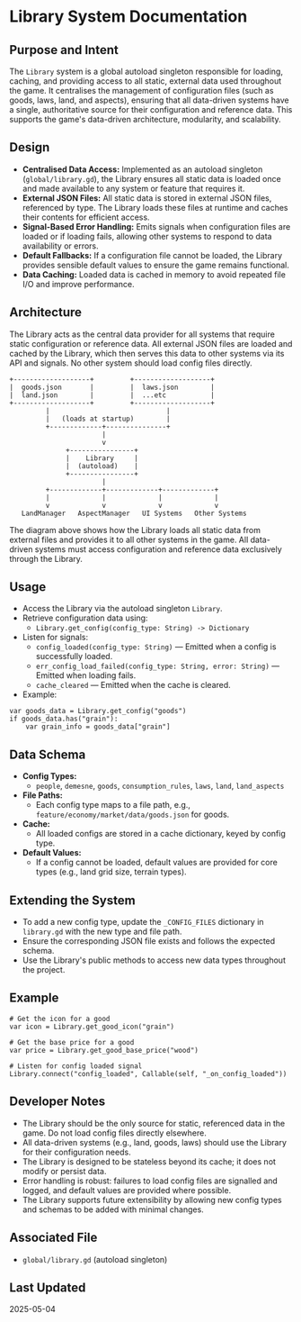 # Library System Documentation

## Purpose and Intent

The `Library` system is a global autoload singleton responsible for loading, caching, and providing access to all static, external data used throughout the game. It centralises the management of configuration files (such as goods, laws, land, and aspects), ensuring that all data-driven systems have a single, authoritative source for their configuration and reference data. This supports the game's data-driven architecture, modularity, and scalability.

## Design

- **Centralised Data Access:** Implemented as an autoload singleton (`global/library.gd`), the Library ensures all static data is loaded once and made available to any system or feature that requires it.
- **External JSON Files:** All static data is stored in external JSON files, referenced by type. The Library loads these files at runtime and caches their contents for efficient access.
- **Signal-Based Error Handling:** Emits signals when configuration files are loaded or if loading fails, allowing other systems to respond to data availability or errors.
- **Default Fallbacks:** If a configuration file cannot be loaded, the Library provides sensible default values to ensure the game remains functional.
- **Data Caching:** Loaded data is cached in memory to avoid repeated file I/O and improve performance.

## Architecture

The Library acts as the central data provider for all systems that require static configuration or reference data. All external JSON files are loaded and cached by the Library, which then serves this data to other systems via its API and signals. No other system should load config files directly.

```
+-------------------+         +-------------------+
|  goods.json       |         |  laws.json        |
|  land.json        |         |  ...etc           |
+-------------------+         +-------------------+
         |                             |
         |   (loads at startup)        |
         +-------------+---------------+
                       |
                       v
              +----------------+
              |    Library     |
              |  (autoload)    |
              +----------------+
                       |
         +-------------+-------------+-------------+
         |             |             |             |
         v             v             v             v
   LandManager   AspectManager   UI Systems   Other Systems
```

The diagram above shows how the Library loads all static data from external files and provides it to all other systems in the game. All data-driven systems must access configuration and reference data exclusively through the Library.

## Usage

- Access the Library via the autoload singleton `Library`.
- Retrieve configuration data using:
  - `Library.get_config(config_type: String) -> Dictionary`
- Listen for signals:
  - `config_loaded(config_type: String)` — Emitted when a config is successfully loaded.
  - `err_config_load_failed(config_type: String, error: String)` — Emitted when loading fails.
  - `cache_cleared` — Emitted when the cache is cleared.
- Example:

```gdscript
var goods_data = Library.get_config("goods")
if goods_data.has("grain"):
    var grain_info = goods_data["grain"]
```

## Data Schema

- **Config Types:**
  - `people`, `demesne`, `goods`, `consumption_rules`, `laws`, `land`, `land_aspects`
- **File Paths:**
  - Each config type maps to a file path, e.g., `feature/economy/market/data/goods.json` for goods.
- **Cache:**
  - All loaded configs are stored in a cache dictionary, keyed by config type.
- **Default Values:**
  - If a config cannot be loaded, default values are provided for core types (e.g., land grid size, terrain types).

## Extending the System

- To add a new config type, update the `_CONFIG_FILES` dictionary in `library.gd` with the new type and file path.
- Ensure the corresponding JSON file exists and follows the expected schema.
- Use the Library's public methods to access new data types throughout the project.

## Example

```gdscript
# Get the icon for a good
var icon = Library.get_good_icon("grain")

# Get the base price for a good
var price = Library.get_good_base_price("wood")

# Listen for config loaded signal
Library.connect("config_loaded", Callable(self, "_on_config_loaded"))
```

## Developer Notes

- The Library should be the only source for static, referenced data in the game. Do not load config files directly elsewhere.
- All data-driven systems (e.g., land, goods, laws) should use the Library for their configuration needs.
- The Library is designed to be stateless beyond its cache; it does not modify or persist data.
- Error handling is robust: failures to load config files are signalled and logged, and default values are provided where possible.
- The Library supports future extensibility by allowing new config types and schemas to be added with minimal changes.

## Associated File
- `global/library.gd` (autoload singleton)

## Last Updated
2025-05-04 